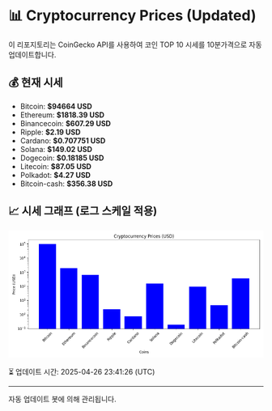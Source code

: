 
# 📊 Cryptocurrency Prices (Updated)

이 리포지토리는 CoinGecko API를 사용하여 코인 TOP 10 시세를 10분가격으로 자동 업데이트합니다.

## 💰 현재 시세
- Bitcoin: **$94664 USD**
- Ethereum: **$1818.39 USD**
- Binancecoin: **$607.29 USD**
- Ripple: **$2.19 USD**
- Cardano: **$0.707751 USD**
- Solana: **$149.02 USD**
- Dogecoin: **$0.18185 USD**
- Litecoin: **$87.05 USD**
- Polkadot: **$4.27 USD**
- Bitcoin-cash: **$356.38 USD**

## 📈 시세 그래프 (로그 스케일 적용)
![Crypto Prices](crypto_prices.png)

⏳ 업데이트 시간: 2025-04-26 23:41:26 (UTC)

---
자동 업데이트 봇에 의해 관리됩니다.
